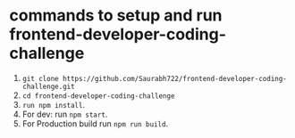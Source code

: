 # commands to setup and run frontend-developer-coding-challenge

1.	`git clone https://github.com/Saurabh722/frontend-developer-coding-challenge.git`
2.	`cd frontend-developer-coding-challenge`
3.	`run npm install`.
4.	For dev: run `npm start`.
5.	For Production build run `npm run build`.